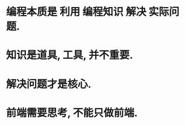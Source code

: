 <!--
 * @Description: 
 * @Author: xlm
 * @Date: 2023-02-21 11:06:58
 * @LastEditTime: 2023-02-21 11:08:15
 * @LastEditors: xlm
-->


# 编程本质是 利用 编程知识 解决 实际问题.

# 知识是道具, 工具, 并不重要.

# 解决问题才是核心.


# 前端需要思考, 不能只做前端.